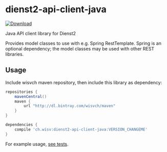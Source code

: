 # dienst2-api-client-java

[ ![Download](https://api.bintray.com/packages/wisvch/maven/dienst2-api-client-java/images/download.svg) ](https://bintray.com/wisvch/maven/dienst2-api-client-java/_latestVersion)

Java API client library for Dienst2

Provides model classes to use with e.g. Spring RestTemplate. Spring is an optional dependency; the model classes may be used with other REST libraries.

## Usage

Include wisvch maven repository, then include this library as dependency:

````gradle
repositories {
    mavenCentral()
    maven {
        url "http://dl.bintray.com/wisvch/maven"
    }
}

dependencies {
    compile 'ch.wisv:dienst2-api-client-java:VERSION_CHANGEME'
}
````

For example usage, [see tests](src/test/java/ch/wisv/dienst2/apiclient/Dienst2ModelTests.java).
